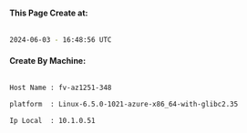 
   
#### This Page Create at:

```bash

2024-06-03 - 16:48:56 UTC

```

#### Create By Machine:

```bash

Host Name : fv-az1251-348

platform  : Linux-6.5.0-1021-azure-x86_64-with-glibc2.35

Ip Local  : 10.1.0.51

```


